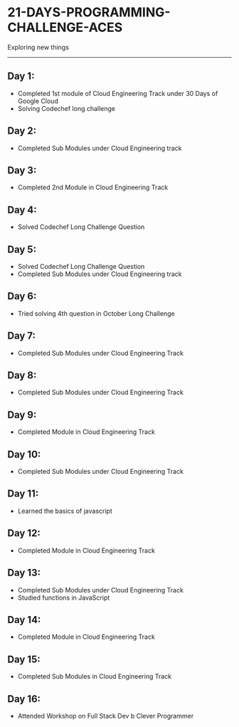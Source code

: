 # 21-DAYS-PROGRAMMING-CHALLENGE-ACES

Exploring new things
 
---

## Day 1:
 - Completed 1st module of Cloud Engineering Track under 30 Days of Google Cloud
 - Solving Codechef long challenge
 
## Day 2:
 - Completed Sub Modules under Cloud Engineering track
 
## Day 3:
 - Completed 2nd Module in Cloud Engineering Track

## Day 4:
 - Solved Codechef Long Challenge Question

## Day 5:
 - Solved Codechef Long Challenge Question
 - Completed Sub Modules under Cloud Engineering track
 
## Day 6:
 - Tried solving 4th question in October Long Challenge
 
## Day 7:
 - Completed Sub Modules under Cloud Engineering Track
 
## Day 8:
 - Completed Sub Modules under Cloud Engineering Track

## Day 9:
 - Completed Module in Cloud Engineering Track
 
## Day 10:
 - Completed Sub Modules under Cloud Engineering Track
 
## Day 11:
 - Learned the basics of javascript

## Day 12:
 - Completed Module in Cloud Engineering Track

## Day 13:
 - Completed Sub Modules under Cloud Engineering Track
 - Studied functions in JavaScript
 
## Day 14:
 - Completed Module in Cloud Engineering Track

## Day 15:
  - Completed Sub Modules in Cloud Engineering Track
  
## Day 16:
 - Attended Workshop on Full Stack Dev b Clever Programmer
